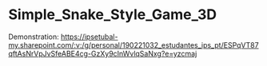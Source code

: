 # Simple_Snake_Style_Game_3D
Demonstration: https://ipsetubal-my.sharepoint.com/:v:/g/personal/190221032_estudantes_ips_pt/ESPqVT87qftAsNrVpJvSfeABE4cg-GzXy9cInWvlqSaNxg?e=yzcmaj

